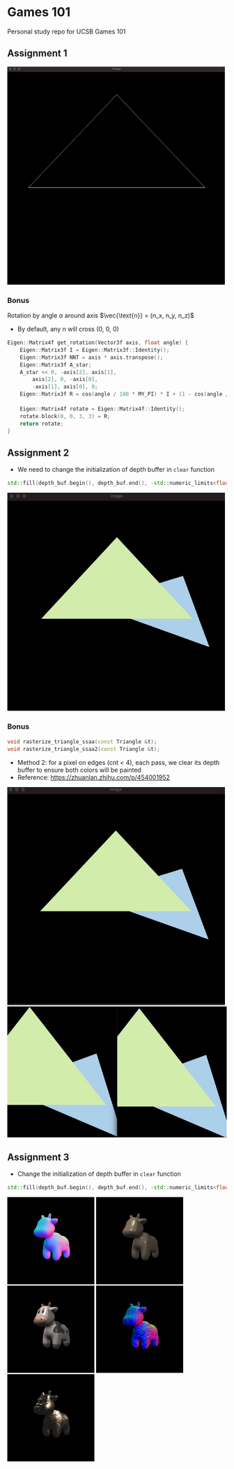 # Games 101

Personal study repo for UCSB Games 101

## Assignment 1

<img src="misc/1.jpg" style="height: 500px; width:500px;"/>

### Bonus

Rotation by angle $\alpha$ around axis $\vec{\text{n}} = (n_x, n_y, n_z)$

* By default, any $\text{n}$ will cross (0, 0, 0)

```C++
Eigen::Matrix4f get_rotation(Vector3f axis, float angle) {
    Eigen::Matrix3f I = Eigen::Matrix3f::Identity();
    Eigen::Matrix3f NNT = axis * axis.transpose();
    Eigen::Matrix3f A_star;
    A_star << 0, -axis[2], axis[1],
        axis[2], 0, -axis[0],
        -axis[1], axis[0], 0;
    Eigen::Matrix3f R = cos(angle / 180 * MY_PI) * I + (1 - cos(angle / 180 * MY_PI)) * NNT + sin(angle / 180 * MY_PI) * A_star;

    Eigen::Matrix4f rotate = Eigen::Matrix4f::Identity();
    rotate.block(0, 0, 3, 3) = R;
    return rotate;
}
```

## Assignment 2

* We need to change the initialization of depth buffer in `clear` function

```C++
std::fill(depth_buf.begin(), depth_buf.end(), -std::numeric_limits<float>::infinity());
```

<img src="misc/2.jpg" style="height: 500px; width:500px;"/>

### Bonus

```C++
void rasterize_triangle_ssaa(const Triangle &t);
void rasterize_triangle_ssaa2(const Triangle &t);
```

* Method 2: for a pixel on edges (cnt < 4), each pass, we clear its depth buffer to ensure both colors will be painted
* Reference: <https://zhuanlan.zhihu.com/p/454001952>

<img src="misc/2-bonus.jpg" style="height: 500px; width:500px;"/>
<img src="misc/2-compare.jpg" style="height: 300px; width:600px;"/>

## Assignment 3

* Change the initialization of depth buffer in `clear` function

```C++
std::fill(depth_buf.begin(), depth_buf.end(), -std::numeric_limits<float>::infinity());
```

<img src="misc/3/output1.png" style="height: 200px; width:200px;"/> <img src="misc/3/output2.png" style="height: 200px; width:200px;"/> <img src="misc/3/output3.png" style="height: 200px; width:200px;"/>
<img src="misc/3/output4.png" style="height: 200px; width:200px;"/> <img src="misc/3/output5.png" style="height: 200px; width:200px;"/>
